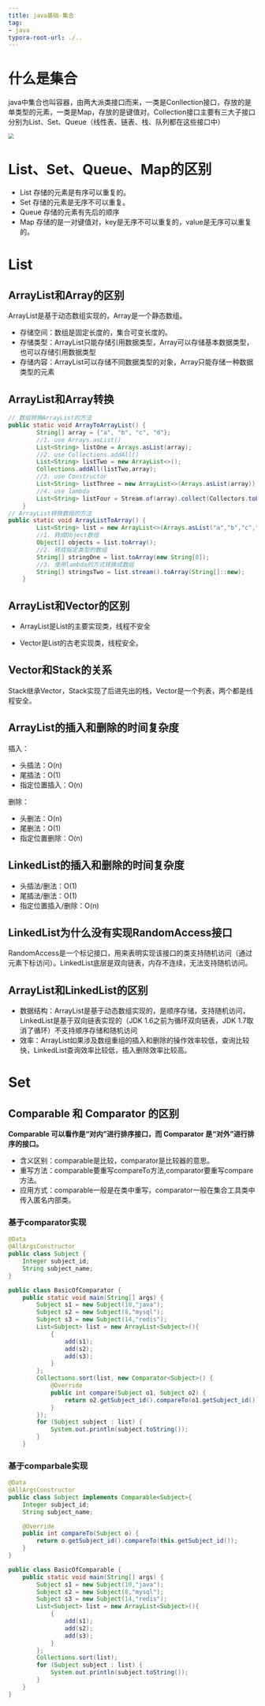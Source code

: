 ```yaml
---
title: java基础-集合
tag:
- java
typora-root-url: ./..
---
```


# 什么是集合

java中集合也叫容器，由两大派类接口而来，一类是Conllection接口，存放的是单类型的元素，一类是Map，存放的是键值对。Collection接口主要有三大子接口分别为List、Set、Queue（线性表、链表、栈、队列都在这些接口中）



<img src="/images/集合.drawio.svg" style="zoom:70%;" />

# List、Set、Queue、Map的区别

+ List 存储的元素是有序可以重复的。
+ Set 存储的元素是无序不可以重复。
+ Queue 存储的元素有先后的顺序
+ Map 存储的是一对键值对，key是无序不可以重复的，value是无序可以重复的。

# List

## ArrayList和Array的区别

ArrayList是基于动态数组实现的，Array是一个静态数组。

+ 存储空间：数组是固定长度的，集合可变长度的。
+ 存储类型：ArrayList只能存储引用数据类型，Array可以存储基本数据类型，也可以存储引用数据类型
+ 存储内容：ArrayList可以存储不同数据类型的对象，Array只能存储一种数据类型的元素

## ArrayList和Array转换

```java
// 数组转换ArrayList的方法
public static void ArrayToArrayList() {
        String[] array = {"a", "b", "c", "d"};
        //1. use Arrays.asList()
        List<String> listOne = Arrays.asList(array);
        //2. use Collections.addAll()
        List<String> listTwo = new ArrayList<>();
        Collections.addAll(listTwo,array);
        //3. use Constructor
        List<String> listThree = new ArrayList<>(Arrays.asList(array));
        //4. use lambda
        List<String> listFour = Stream.of(array).collect(Collectors.toList());
    }
// ArrayList转换数组的方法
public static void ArrayListToArray() {
        List<String> list = new ArrayList<>(Arrays.asList("a","b","c","d"));
        //1. 转成Object数组
        Object[] objects = list.toArray();
        //2. 转成指定类型的数组
        String[] stringOne = list.toArray(new String[0]);
        //3. 使用lambda的方式转换成数组
        String[] stringsTwo = list.stream().toArray(String[]::new);
    }
```

## ArrayList和Vector的区别

+ ArrayList是List的主要实现类，线程不安全

+ Vector是List的古老实现类，线程安全。

## Vector和Stack的关系

Stack继承Vector，Stack实现了后进先出的栈，Vector是一个列表，两个都是线程安全。

## ArrayList的插入和删除的时间复杂度

插入：

+ 头插法：O(n)
+ 尾插法：O(1)
+ 指定位置插入：O(n)

删除：

+ 头删法：O(n)
+ 尾删法：O(1)
+ 指定位置删除：O(n)

## LinkedList的插入和删除的时间复杂度

+ 头插法/删法：O(1)
+ 尾插法/删法：O(1)
+ 指定位置插入/删除：O(n)

## LinkedList为什么没有实现RandomAccess接口

RandomAccess是一个标记接口，用来表明实现该接口的类支持随机访问（通过元素下标访问）。LinkedList底层是双向链表，内存不连续，无法支持随机访问。

## ArrayList和LinkedList的区别

+ 数据结构：ArrayList是基于动态数组实现的，是顺序存储，支持随机访问，LinkedList是基于双向链表实现的（JDK 1.6之前为循环双向链表，JDK 1.7取消了循环）不支持顺序存储和随机访问
+ 效率：ArrayList如果涉及数组重组的插入和删除的操作效率较低，查询比较快，LinkedList查询效率比较低，插入删除效率比较高。

# Set

## Comparable 和 Comparator 的区别

**Comparable 可以看作是“对内”进行排序接口，而 Comparator 是“对外”进行排序的接口。**

+ 含义区别：comparable是比较，comparator是比较器的意思。
+ 重写方法：comparable要重写compareTo方法,comparator要重写compare方法。
+ 应用方式：comparable一般是在类中重写，comparator一般在集合工具类中传入匿名内部类。

### 基于comparator实现

```java
@Data
@AllArgsConstructor
public class Subject {
    Integer subject_id;
    String subject_name;
}
```

```java
public class BasicOfComparator {
    public static void main(String[] args) {
        Subject s1 = new Subject(10,"java");
        Subject s2 = new Subject(8,"mysql");
        Subject s3 = new Subject(14,"redis");
        List<Subject> list = new ArrayList<Subject>(){
            {
                add(s1);
                add(s2);
                add(s3);
            }
        };
        Collections.sort(list, new Comparator<Subject>() {
            @Override
            public int compare(Subject o1, Subject o2) {
                return o2.getSubject_id().compareTo(o1.getSubject_id());
            }
        });
        for (Subject subject : list) {
            System.out.println(subject.toString());
        }
    }
```

### 基于comparbale实现

```java
@Data
@AllArgsConstructor
public class Subject implements Comparable<Subject>{
    Integer subject_id;
    String subject_name;

    @Override
    public int compareTo(Subject o) {
        return o.getSubject_id().compareTo(this.getSubject_id());
    }
}
```

```java
public class BasicOfComparable {
    public static void main(String[] args) {
        Subject s1 = new Subject(10,"java");
        Subject s2 = new Subject(8,"mysql");
        Subject s3 = new Subject(14,"redis");
        List<Subject> list = new ArrayList<Subject>(){
            {
                add(s1);
                add(s2);
                add(s3);
            }
        };
        Collections.sort(list);
        for (Subject subject : list) {
            System.out.println(subject.toString());
        }
    }
}
```

